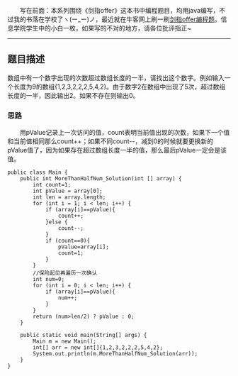 &emsp;&emsp;写在前面：本系列围绕《剑指offer》这本书中编程题目，均用java编写，不过我的书落在学校了ヽ(ー_ー)ノ，最近就在牛客网上刷一刷[剑指offer编程题](https://www.nowcoder.com/ta/coding-interviews)。信息学院学生中的小白一枚，如果写的不对的地方，请各位批评指正~
___
## 题目描述
数组中有一个数字出现的次数超过数组长度的一半，请找出这个数字。例如输入一个长度为9的数组{1,2,3,2,2,2,5,4,2}。由于数字2在数组中出现了5次，超过数组长度的一半，因此输出2。如果不存在则输出0。
### 思路
&emsp;&emsp;用pValue记录上一次访问的值，count表明当前值出现的次数，如果下一个值和当前值相同那么count++；如果不同count--，减到0的时候就要更换新的pValue值了，因为如果存在超过数组长度一半的值，那么最后pValue一定会是该值。
```
public class Main {
    public int MoreThanHalfNum_Solution(int [] array) {
        int count=1;
        int pValue = array[0];
        int len = array.length;
        for (int i = 1; i < len; i++) {
            if (array[i]==pValue){
                count++;
            }else {
                count--;
            }
            if (count==0){
                pValue=array[i];
                count=1;
            }
        }
        //保险起见再遍历一次确认
        int num=0;
        for (int i = 0; i < len; i++) {
            if (array[i]==pValue){
                num++;
            }
        }
        return (num>len/2) ? pValue : 0;
    }

    public static void main(String[] args) {
        Main m = new Main();
        int[] arr = new int[]{1,2,3,2,2,2,5,4,2};
        System.out.println(m.MoreThanHalfNum_Solution(arr));
    }
}
```